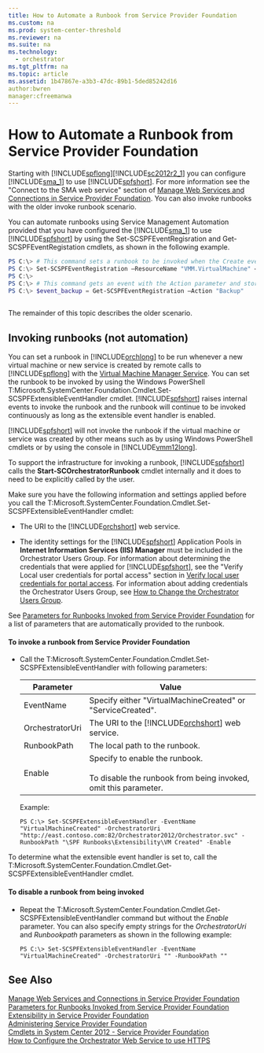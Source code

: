 ```yaml
---
title: How to Automate a Runbook from Service Provider Foundation
ms.custom: na
ms.prod: system-center-threshold
ms.reviewer: na
ms.suite: na
ms.technology: 
  - orchestrator
ms.tgt_pltfrm: na
ms.topic: article
ms.assetid: 1b47867e-a3b3-47dc-89b1-5ded85242d16
author:bwren
manager:cfreemanwa
---
```

# How to Automate a Runbook from Service Provider Foundation
Starting with [!INCLUDE[spflong](../../spf/Deploy/includes/spflong_md.md)][!INCLUDE[sc2012r2_1](../../om/manage/includes/sc2012r2_1_md.md)] you can configure [!INCLUDE[sma_1](../../spf/Deploy/includes/sma_1_md.md)] to use [!INCLUDE[spfshort](../../spf/Deploy/includes/spfshort_md.md)]. For more information see the "Connect to the SMA web service" section of [Manage Web Services and Connections in Service Provider Foundation](../../spf/Deploy/Manage-Web-Services-and-Connections-in-Service-Provider-Foundation.md). You can also invoke runbooks with the older invoke runbook scenario.  
  
You can automate runbooks using Service Management Automation provided that you have configured the [!INCLUDE[sma_1](../../spf/Deploy/includes/sma_1_md.md)] to use [!INCLUDE[spfshort](../../spf/Deploy/includes/spfshort_md.md)] by using the Set\-SCSPFEventRegisration and Get\-SCSPFEventRegistation cmdlets, as shown in the following example.  
  
```powershell  
PS C:\> # This command sets a runbook to be invoked when the Create event for a new virtual machine is raised.  
PS C:\> Set-SCSPFEventRegistration –ResourceName "VMM.VirtualMachine" – ActionName "Create" –RunbookName "Invoke-SampleCmdlet"  
PS C:\>   
PS C:\> # This command gets an event with the Action parameter and stores it in the $event_backup variable.  
PS C:\> $event_backup = Get-SCSPFEventRegistration –Action "Backup"  
  
```  
  
The remainder of this topic describes the older scenario.  
  
## Invoking runbooks \(not automation\)  
You can set a runbook in [!INCLUDE[orchlong](../../orch/deploy/includes/orchlong_md.md)] to be run whenever a new virtual machine or new service is created by remote calls to [!INCLUDE[spflong](../../spf/Deploy/includes/spflong_md.md)] with the [Virtual Machine Manager Service](http://go.microsoft.com/fwlink/?LinkId=298612). You can set the runbook to be invoked by using the Windows PowerShell T:Microsoft.SystemCenter.Foundation.Cmdlet.Set\-SCSPFExtensibleEventHandler  cmdlet. [!INCLUDE[spfshort](../../spf/Deploy/includes/spfshort_md.md)] raises internal events to invoke the runbook and the runbook will continue to be invoked continuously as long as the extensible event handler is enabled.  
  
[!INCLUDE[spfshort](../../spf/Deploy/includes/spfshort_md.md)] will not invoke the runbook if the virtual machine or service was created by other means such as by using Windows PowerShell cmdlets or by using the console in [!INCLUDE[vmm12long](../../spf/Deploy/includes/vmm12long_md.md)].  
  
To support the infrastructure for invoking a runbook, [!INCLUDE[spfshort](../../spf/Deploy/includes/spfshort_md.md)] calls the **Start\-SCOrchestratorRunbook** cmdlet internally and it does to need to be explicitly called by the user.  
  
Make sure you have the following information and settings applied before you call the T:Microsoft.SystemCenter.Foundation.Cmdlet.Set\-SCSPFExtensibleEventHandler cmdlet:  
  
-   The URI to the [!INCLUDE[orchshort](../../om/manage/includes/orchshort_md.md)] web service.  
  
-   The identity settings for the [!INCLUDE[spfshort](../../spf/Deploy/includes/spfshort_md.md)] Application Pools in **Internet Information Services \(IIS\) Manager** must be included in the Orchestrator Users Group. For information about determining the credentials that were applied for [!INCLUDE[spfshort](../../spf/Deploy/includes/spfshort_md.md)], see the "Verify Local user credentials for portal access" section in [Verify local user credentials for portal access](../../spf/Deploy/Configuring-Portals-for-Service-Provider-Foundation.md#LocalCreds). For information about adding credentials the Orchestrator Users Group, see [How to Change the Orchestrator Users Group](../../orch/manage/How-to-Change-the-Orchestrator-Users-Group.md).  
  
See [Parameters for Runbooks Invoked from Service Provider Foundation](../../spf/Deploy/Parameters-for-Runbooks-Invoked-from-Service-Provider-Foundation.md) for a list of parameters that are automatically provided to the runbook.  
  
#### To invoke a runbook from Service Provider Foundation  
  
-   Call the T:Microsoft.SystemCenter.Foundation.Cmdlet.Set\-SCSPFExtensibleEventHandler with following parameters:  
  
    |Parameter|Value|  
    |-------------|---------|  
    |EventName|Specify either "VirtualMachineCreated" or "ServiceCreated".|  
    |OrchestratorUri|The URI to the [!INCLUDE[orchshort](../../om/manage/includes/orchshort_md.md)] web service.|  
    |RunbookPath|The local path to the runbook.|  
    |Enable|Specify to enable the runbook.<br /><br />To disable the runbook from being invoked, omit this parameter.|  
  
    Example:  
  
    ```  
    PS C:\> Set-SCSPFExtensibleEventHandler -EventName "VirtualMachineCreated" -OrchestratorUri "http://east.contoso.com:82/Orchestrator2012/Orchestrator.svc" -RunbookPath "\SPF Runbooks\Extensibility\VM Created" -Enable  
    ```  
  
To determine what the extensible event handler is set to, call the T:Microsoft.SystemCenter.Foundation.Cmdlet.Get\-SCSPFExtensibleEventHandler cmdlet.  
  
#### To disable a runbook from being invoked  
  
-   Repeat the T:Microsoft.SystemCenter.Foundation.Cmdlet.Get\-SCSPFExtensibleEventHandler command but without the *Enable* parameter. You can also specify empty strings for the *OrchestratorUri* and *Runbookpath* parameters as shown in the following example:  
  
    ```  
    PS C:\> Set-SCSPFExtensibleEventHandler -EventName "VirtualMachineCreated" -OrchestratorUri "" -RunbookPath ""  
    ```  
  
## See Also  
[Manage Web Services and Connections in Service Provider Foundation](../../spf/Deploy/Manage-Web-Services-and-Connections-in-Service-Provider-Foundation.md)  
[Parameters for Runbooks Invoked from Service Provider Foundation](../../spf/Deploy/Parameters-for-Runbooks-Invoked-from-Service-Provider-Foundation.md)  
[Extensibility in Service Provider Foundation](../../spf/Deploy/Extensibility-in-Service-Provider-Foundation.md)  
[Administering Service Provider Foundation](../../spf/Deploy/Administering-Service-Provider-Foundation.md)  
[Cmdlets in System Center 2012 \- Service Provider Foundation](http://go.microsoft.com/fwlink/p/?LinkId=263677)  
[How to Configure the Orchestrator Web Service to use HTTPS](assetId:///9f3f07f4-db1a-48e6-80c6-6085e7fed092)  
  
